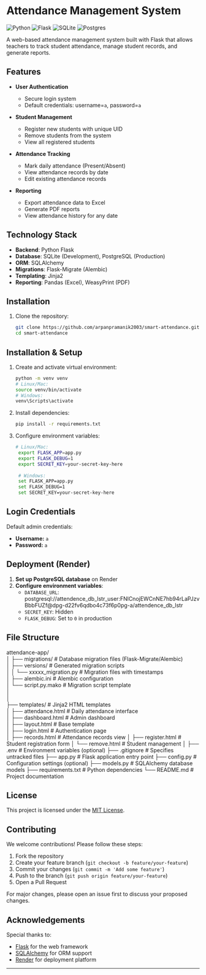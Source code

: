 # Attendance Management System

![Python](https://img.shields.io/badge/python-3670A0?style=for-the-badge&logo=python&logoColor=ffdd54)
![Flask](https://img.shields.io/badge/flask-%23000.svg?style=for-the-badge&logo=flask&logoColor=white)
![SQLite](https://img.shields.io/badge/sqlite-%2307405e.svg?style=for-the-badge&logo=sqlite&logoColor=white)
![Postgres](https://img.shields.io/badge/postgres-%23316192.svg?style=for-the-badge&logo=postgresql&logoColor=white)

A web-based attendance management system built with Flask that allows teachers to track student attendance, manage student records, and generate reports.

## Features

- **User Authentication**
  - Secure login system
  - Default credentials: username=`a`, password=`a`

- **Student Management**
  - Register new students with unique UID
  - Remove students from the system
  - View all registered students

- **Attendance Tracking**
  - Mark daily attendance (Present/Absent)
  - View attendance records by date
  - Edit existing attendance records

- **Reporting**
  - Export attendance data to Excel
  - Generate PDF reports
  - View attendance history for any date

## Technology Stack

- **Backend**: Python Flask
- **Database**: SQLite (Development), PostgreSQL (Production)
- **ORM**: SQLAlchemy
- **Migrations**: Flask-Migrate (Alembic)
- **Templating**: Jinja2
- **Reporting**: Pandas (Excel), WeasyPrint (PDF)

## Installation

1. Clone the repository:
   ```bash
   git clone https://github.com/arpanpramanik2003/smart-attendance.git
   cd smart-attendance

## Installation & Setup

1. Create and activate virtual environment:
   ```bash
   python -m venv venv
   # Linux/Mac:
   source venv/bin/activate
   # Windows:
   venv\Scripts\activate
2. Install dependencies:
   ```bash
   pip install -r requirements.txt
3. Configure environment variables:
   ```bash
   # Linux/Mac:
    export FLASK_APP=app.py
    export FLASK_DEBUG=1
    export SECRET_KEY=your-secret-key-here
    
    # Windows:
    set FLASK_APP=app.py
    set FLASK_DEBUG=1
    set SECRET_KEY=your-secret-key-here
## Login Credentials

Default admin credentials:
- **Username:** `a`
- **Password:** `a`

## Deployment (Render)

1. **Set up PostgreSQL database** on Render
2. **Configure environment variables**:
   - `DATABASE_URL`: postgresql://attendence_db_lstr_user:FNlCnojEWCnNE7hb94rLaPJzvBbbFUZf@dpg-d22fv6qdbo4c73f6p0pg-a/attendence_db_lstr
   - `SECRET_KEY`: Hidden
   - `FLASK_DEBUG`: Set to `0` in production
  
## File Structure
attendance-app/  
│
├── migrations/ # Database migration files (Flask-Migrate/Alembic)  
│ ├── versions/ # Generated migration scripts  
│ │ └── xxxxx_migration.py # Migration files with timestamps  
│ ├── alembic.ini # Alembic configuration  
│ └── script.py.mako # Migration script template  
│  
│  
├── templates/ # Jinja2 HTML templates  
│ ├── attendance.html # Daily attendance interface  
│ ├── dashboard.html # Admin dashboard  
│ ├── layout.html # Base template  
│ ├── login.html # Authentication page  
│ ├── records.html # Attendance records view
│ ├── register.html # Student registration form
│ └── remove.html # Student management
│
├── .env # Environment variables (optional)
├── .gitignore # Specifies untracked files
├── app.py # Flask application entry point
├── config.py # Configuration settings (optional)
├── models.py # SQLAlchemy database models
├── requirements.txt # Python dependencies
└── README.md # Project documentation

## License

This project is licensed under the [MIT License](LICENSE).

## Contributing

We welcome contributions! Please follow these steps:  
1. Fork the repository  
2. Create your feature branch (`git checkout -b feature/your-feature`)  
3. Commit your changes (`git commit -m 'Add some feature'`)  
4. Push to the branch (`git push origin feature/your-feature`)  
5. Open a Pull Request  

For major changes, please open an issue first to discuss your proposed changes.

## Acknowledgements

Special thanks to:  
- [Flask](https://flask.palletsprojects.com/) for the web framework  
- [SQLAlchemy](https://www.sqlalchemy.org/) for ORM support  
- [Render](https://render.com/) for deployment platform  

---
